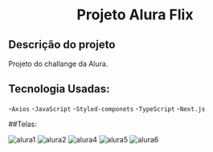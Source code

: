 <h1 align="center">
  Projeto Alura Flix</h1>                               
  
## Descrição do projeto

Projeto do challange da Alura.

## Tecnologia Usadas:
-`Axios`
-`JavaScript`
-`Styled-componets`
-`TypeScript`
-`Next.js`

##Telas:

![alura1](https://github.com/rapha-rangel/alura-flix-challenge/assets/110298670/7da7f14a-921a-4889-b0e0-e2587853287c)
![alura2](https://github.com/rapha-rangel/alura-flix-challenge/assets/110298670/7620ec52-e08e-49cb-9f5a-903410be160d)
![alura4](https://github.com/rapha-rangel/alura-flix-challenge/assets/110298670/ed4036ef-6726-4ac0-b5f8-a88dae0e12a3)
![alura5](https://github.com/rapha-rangel/alura-flix-challenge/assets/110298670/9e2e64cf-6aba-4b42-9bc2-3411c956f51e)
![alura6](https://github.com/rapha-rangel/alura-flix-challenge/assets/110298670/45519503-bed9-4a42-83a9-76fe84515ef6)
